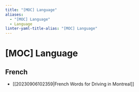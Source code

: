```yaml
---
title: "[MOC] Language"
aliases:
  - "[MOC] Language"
  - Language
linter-yaml-title-alias: "[MOC] Language"
---
```


# [MOC] Language

## French

- [[20230906102359|French Words for Driving in Montreal]]

